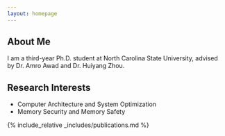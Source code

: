 ```yaml
---
layout: homepage
---
```


## About Me
I am a third-year Ph.D. student at North Carolina State University, advised by Dr. Amro Awad and Dr. Huiyang Zhou. 


## Research Interests

- Computer Architecture and System Optimization
- Memory Security and Memory Safety


{% include_relative _includes/publications.md %}

